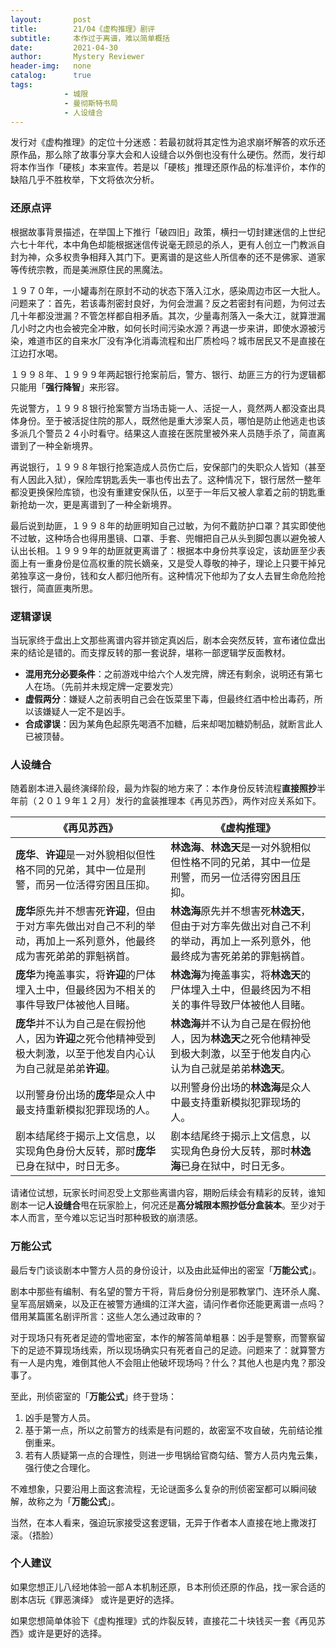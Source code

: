 ```yaml
---
layout:       post
title:        21/04《虚构推理》剧评
subtitle:     本作过于离谱，难以简单概括
date:         2021-04-30
author:       Mystery Reviewer
header-img:   none
catalog:      true
tags:
            - 城限
            - 曼彻斯特书局
            - 人设缝合
---
```


发行对《虚构推理》的定位十分迷惑：若最初就将其定性为追求崩坏解答的欢乐还原作品，那么除了故事分享大会和人设缝合以外倒也没有什么硬伤。然而，发行却将本作当作「硬核」本来宣传。若是以「硬核」推理还原作品的标准评价，本作的缺陷几乎不胜枚举，下文将依次分析。

### 还原点评 

根据故事背景描述，在举国上下推行「破四旧」政策，横扫一切封建迷信的上世纪六七十年代，本中角色却能根据迷信传说毫无顾忌的杀人，更有人创立一门教派自封为神，众多权贵争相拜入其门下。更离谱的是这些人所信奉的还不是佛家、道家等传统宗教，而是美洲原住民的黑魔法。

１９７０年，一小罐毒剂在原封不动的状态下落入江水，感染周边市区一大批人。问题来了：首先，若该毒剂密封良好，为何会泄漏？反之若密封有问题，为何过去几十年都没泄漏？不管怎样都自相矛盾。其次，少量毒剂落入一条大江，就算泄漏几小时之内也会被完全冲散，如何长时间污染水源？再退一步来讲，即使水源被污染，难道市区的自来水厂没有净化消毒流程和出厂质检吗？城市居民又不是直接在江边打水喝。

１９９８年、１９９９年两起银行抢案前后，警方、银行、劫匪三方的行为逻辑都只能用「**强行降智**」来形容。

先说警方，１９９８银行抢案警方当场击毙一人、活捉一人，竟然两人都没查出具体身份。至于被活捉住院的那人，既然他是重大涉案人员，哪怕是防止他逃走也该多派几个警员２４小时看守。结果这人直接在医院里被外来人员随手杀了，简直离谱到了一种全新境界。

再说银行，１９９８年银行抢案造成人员伤亡后，安保部门的失职众人皆知（甚至有人因此入狱），保险库钥匙丢失一事也传出去了。这种情况下，银行居然一整年都没更换保险库锁，也没有重建安保队伍，以至于一年后又被人拿着之前的钥匙重新抢劫一次，更是离谱到了一种全新境界。

最后说到劫匪，１９９８年的劫匪明知自己过敏，为何不戴防护口罩？其实即使他不过敏，这种场合也得用墨镜、口罩、手套、兜帽把自己从头到脚包裹以避免被人认出长相。１９９９年的劫匪就更离谱了：根据本中身份共享设定，该劫匪至少表面上有一重身份是位高权重的院长嫡亲，又是受人尊敬的神子，理论上只要干掉兄弟独享这一身份，钱和女人都归他所有。这种情况下他却为了女人去冒生命危险抢银行，简直匪夷所思。

### 逻辑谬误

当玩家终于盘出上文那些离谱内容并锁定真凶后，剧本会突然反转，宣布诸位盘出来的结论是错的。而支撑反转的那一套说辞，堪称一部逻辑学反面教材。

* **混用充分必要条件**：之前游戏中给六个人发完牌，牌还有剩余，说明还有第七人在场。（先前并未规定牌一定要发完）
* **虚假两分**：嫌疑人之前表明自己会在饭菜里下毒，但最终红酒中检出毒药，所以该嫌疑人一定不是凶手。
* **合成谬误**：因为某角色起原先喝酒不加糖，后来却喝加糖奶制品，就断言此人已被顶替。

### 人设缝合

随着剧本进入最终演绎阶段，最为炸裂的地方来了：本作身份反转流程**直接照抄**半年前（２０１９年１２月）发行的盒装推理本《再见苏西》，两作对应关系如下。

| 《再见苏西》                                                 | 《虚构推理》                                                 |
| ------------------------------------------------------------ | ------------------------------------------------------------ |
| **庞华**、**许迎**是一对外貌相似但性格不同的兄弟，其中一位是刑警，而另一位活得穷困且压抑。 | **林逸海**、**林逸天**是一对外貌相似但性格不同的兄弟，其中一位是刑警，而另一位活得穷困且压抑。 |
| **庞华**原先并不想害死**许迎**，但由于对方率先做出对自己不利的举动，再加上一系列意外，他最终成为害死弟弟的罪魁祸首。 | **林逸海**原先并不想害死**林逸天**，但由于对方率先做出对自己不利的举动，再加上一系列意外，他最终成为害死弟弟的罪魁祸首。 |
| **庞华**为掩盖事实，将**许迎**的尸体埋入土中，但最终因为不相关的事件导致尸体被他人目睹。 | **林逸海**为掩盖事实，将**林逸天**的尸体埋入土中，但最终因为不相关的事件导致尸体被他人目睹。 |
| **庞华**并不认为自己是在假扮他人，因为**许迎**之死令他精神受到极大刺激，以至于他发自内心认为自己就是弟弟**许迎**。 | **林逸海**并不认为自己是在假扮他人，因为**林逸天**之死令他精神受到极大刺激，以至于他发自内心认为自己就是弟弟**林逸天**。 |
| 以刑警身份出场的**庞华**是众人中最支持重新模拟犯罪现场的人。 | 以刑警身份出场的**林逸海**是众人中最支持重新模拟犯罪现场的人。 |
| 剧本结尾终于揭示上文信息，以实现角色身份大反转，那时**庞华**已身在狱中，时日无多。 | 剧本结尾终于揭示上文信息，以实现角色身份大反转，那时**林逸海**已身在狱中，时日无多。 |

请诸位试想，玩家长时间忍受上文那些离谱内容，期盼后续会有精彩的反转，谁知剧本一记**人设缝合**甩在玩家脸上，何况还是**高分城限本照抄低分盒装本**。至少对于本人而言，至今难以忘记当时那种极致的崩溃感。

### 万能公式

最后专门谈谈剧本中警方人员的身份设计，以及由此延伸出的密室「**万能公式**」。

剧本中那些有编制、有名望的警方干将，背后身份分别是邪教掌门、连环杀人魔、皇军高层嫡亲，以及正在被警方通缉的江洋大盗，请问作者你还能更离谱一点吗？借用某篇匿名剧评所言：这些人怎么通过政审的？

对于现场只有死者足迹的雪地密室，本作的解答简单粗暴：凶手是警察，而警察留下的足迹不算现场线索，所以现场确实只有死者自己的足迹。问题来了：就算警方有一人是内鬼，难倒其他人不会阻止他破坏现场吗？什么？其他人也是内鬼？那没事了。

至此，刑侦密室的「**万能公式**」终于登场：

1. 凶手是警方人员。
2. 基于第一点，所以之前警方的线索是有问题的，故密室不攻自破，先前结论推倒重来。
3. 若有人质疑第一点的合理性，则进一步甩锅给官商勾结、警方人员内鬼云集，强行使之合理化。

不难想象，只要沿用上面这套流程，无论谜面多么复杂的刑侦密室都可以瞬间破解，故称之为「**万能公式**」。

当然，在本人看来，强迫玩家接受这套逻辑，无异于作者本人直接在地上撒泼打滚。（捂脸）

### 个人建议

如果您想正儿八经地体验一部Ａ本机制还原，Ｂ本刑侦还原的作品，找一家合适的剧本店玩《罪恶演绎》 或许是更好的选择。

如果您想简单体验下《虚构推理》式的炸裂反转，直接花二十块钱买一套《再见苏西》或许是更好的选择。
